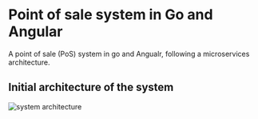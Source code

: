 # Point of sale system in Go and Angular
A point of sale (PoS) system in go and Angualr, following a microservices architecture.

## Initial architecture of the system
![system architecture](https://github.com/AdamShannag/pos/blob/main/assets/pos-micro.drawio.png?raw=true)

